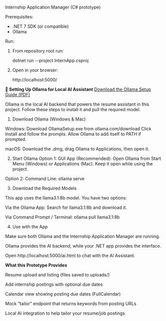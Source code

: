 Internship Application Manager (C# prototype)

Prerequisites:
- .NET 7 SDK (or compatible)
- Ollama

Run:

1. From repository root run:

   dotnet run --project InternApp.csproj

2. Open in your browser:

   http://localhost:5000/

**🦙 Setting Up Ollama for Local AI Assistant**
[Download the Ollama Setup Guide (PDF)](./docs/Ollama_Setup_Guide_Final.pdf)

Ollama is the local AI backend that powers the resume assistant in this project.
Follow these steps to install it and pull the required model.

1. Download Ollama (Windows & Mac)

Windows:
Download OllamaSetup.exe from ollama.com/download
Click Install and follow the prompts. Allow Ollama to add itself to PATH if prompted.

macOS:
Download the .dmg, drag Ollama to Applications, then open it.

2. Start Ollama
Option 1: GUI App (Recommended):
Open Ollama from Start Menu (Windows) or Applications (Mac). Keep it open while using the project.

Option 2: Command Line: ollama serve

3. Download the Required Models

This app uses the llama3.1:8b model. You have two options:

Via the Ollama App:
   Search for llama3.1:8b and download it.

Via Command Prompt / Terminal:
   ollama pull llama3.1:8b

4. Use with the App

Make sure both Ollama and the Internship Application Manager are running.

Ollama provides the AI backend, while your .NET app provides the interface.

Open http://localhost:5000/ai.html to chat with the AI Assistant.

**What this Prototype Provides**

Resume upload and listing (files saved to uploads/)

Add internship postings with optional due dates

Calendar view showing posting due dates (FullCalendar)

Mock “tailor” endpoint that returns keywords from posting URLs

Local AI integration to help tailor your resume/job postings